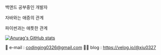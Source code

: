 
백앤드 공부중인 개발자

자바와는 애증의 관계

파이썬과는 애틋한 관계

[![Anurag's GitHub stats](https://github-readme-stats.vercel.app/api?username=xiu0327)](https://github.com/anuraghazra/github-readme-stats)


📩 e-mail : codinging0326@gmail.com
👩‍💻 blog : https://velog.io/@xiu0327

<!--
**xiu0327/xiu0327** is a ✨ _special_ ✨ repository because its `README.md` (this file) appears on your GitHub profile.

Here are some ideas to get you started:

- 🔭 I’m currently working on ...
- 🌱 I’m currently learning ...
- 👯 I’m looking to collaborate on ...
- 🤔 I’m looking for help with ...
- 💬 Ask me about ...
- 📫 How to reach me: ...
- 😄 Pronouns: ...
- ⚡ Fun fact: ...
-->
